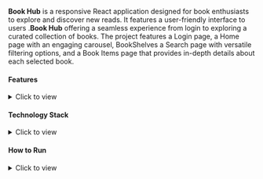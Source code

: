**Book Hub** is a responsive React application designed for book enthusiasts to explore and discover new reads. It features a user-friendly interface to users .**Book Hub** offering a seamless experience from login to exploring a curated collection of books. The project features a Login page, a Home page with an engaging carousel, BookShelves a Search page with versatile filtering options, and a Book Items page that provides in-depth details about each selected book.

#### Features

<details>
<summary>Click to view</summary>

- Login Page

  - Users must provide correct login credentials to access the application.
  - Ensures a secure entry into the BookHub platform.
  - Login credentials
    - username: rahul
    - password: rahul@2021

- Home Page

  - Welcomes users with an aesthetically pleasing carousel powered by React Slick.
  - Allows users to click on books within the carousel for more details.

- Browse and search for books

  - Displays a variety of books with filtering options.
  - Filters include "Read," "Currently Reading," "Finished," and more, along with category-based filters.
  - Enhances user experience by providing easy navigation through diverse book options.

- Explore book details
  - View detailed information about each book, including author, synopsis, rating, reviews, and more.
  - Users can easily explore and understand the essence of each book.

</details>

#### Technology Stack

<details>
<summary>Click to view</summary>

- Frontend

  - Developed using React for a dynamic and responsive user interface.
  - Utilized React Slick for the engaging book carousel.

- Backend

  - Powered by Node.js and Express.js to handle server-side logic.

- Responsive Design
  - The UI adapts seamlessly to different devices, ensuring a consistent and user-friendly experience across desktops, and mobile devices.
  </details>

#### How to Run

<details>

<summary>Click to view</summary>

- Clone the repository to your local machine.
- Navigate to the project directory in the terminal.
- Run npm install to install the required dependencies.
- Start the development server using npm start.
- Open your web browser and access the application at http://localhost:3000.
</details>
